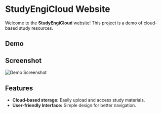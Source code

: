 # StudyEngiCloud Website

Welcome to the **StudyEngiCloud** website! This project is a demo of cloud-based study resources.

## Demo


## Screenshot

![Demo Screenshot](https://github.com/j-rupesh/studyengicloud-website/blob/main/demo-image.png)

## Features

- **Cloud-based storage:** Easily upload and access study materials.
- **User-friendly Interface:** Simple design for better navigation.
